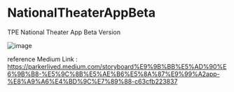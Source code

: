 # NationalTheaterAppBeta
TPE National Theater App Beta Version

![image](https://github.com/ParkerChen001/NationalTheaterAppBeta/blob/main/NationalTheater.gif)

reference Medium Link :
https://parkerlived.medium.com/storyboard%E9%9B%BB%E5%AD%90%E6%9B%B8-%E5%9C%8B%E5%AE%B6%E5%8A%87%E9%99%A2app-%E8%A9%A6%E4%BD%9C%E7%89%88-c63cfb223837
